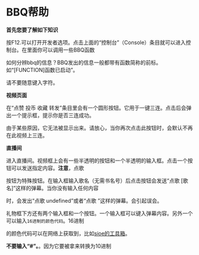 # BBQ帮助

**首先您要了解如下知识**

按F12.可以打开开发者选项。点击上面的“控制台”（Console）条目就可以进入控制台。在里面你可以调用一些BBQ函数

如何分辨bbq的信息？BBQ发出的信息一般都带有函数简称的前标。如“[FUNCTION]函数已启动”。

请不要随意键入字符。

**视频页面**

在“点赞 投币 收藏 转发”条目里会有一个圆形按钮。它用于一键三连。点击后会弹出一个提示框，提示你是否三连成功。

由于某些原因，它无法被显示出来。请放心，当你再次点击此按钮时，会默认不再在此视频上三连。

**直播间**

进入直播间。视频框上会有一些半透明的按钮和一个半透明的输入框。点击一个按钮可以发送指定内容。**注意**，点歌

按钮为特殊按钮。在输入框输入歌名（无需书名号）后点击按钮会发送“点歌 [歌名]”这样的弹幕。当你没有输入任何内容

时，会发出“点歌 undefined”或者“点歌 ”这样的弹幕。会引起误会。

礼物框下方还有两个输入框和一个按钮。一个输入框可以键入弹幕内容。另外一个可以输入`16进制的颜色代码`。16进制

的颜色代码可以在网络上获取到，比如[sioe的工具箱](https://www.sioe.cn/yingyong/yanse-rgb-16/)。

**不要输入“#”。**。因为它要被拿来转换为10进制
